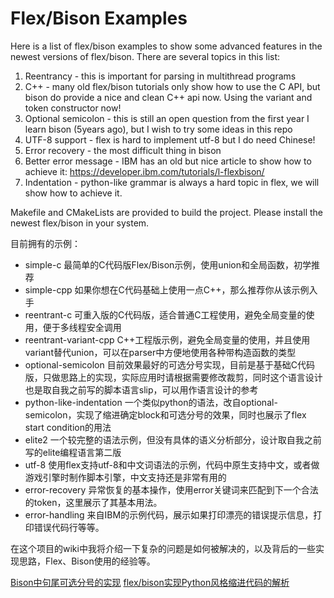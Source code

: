 # Flex/Bison Examples

Here is a list of flex/bison examples to show some advanced features in the newest versions of flex/bison. 
There are several topics in this list:
1. Reentrancy - this is important for parsing in multithread programs 
2. C++  - many old flex/bison tutorials only show how to use the C API, but bison do provide a nice and clean C++ api now. Using the variant and token constructor now!
3. Optional semicolon - this is still an open question from the first year I learn bison (5years ago), but I wish to try some ideas in this repo
4. UTF-8 support - flex is hard to implement utf-8 but I do need Chinese!
5. Error recovery - the most difficult thing in bison 
6. Better error message - IBM has an old but nice article to show how to achieve it: https://developer.ibm.com/tutorials/l-flexbison/
7. Indentation - python-like grammar is always a hard topic in flex, we will show how to achieve it.


Makefile and CMakeLists are provided to build the project. Please install the newest flex/bison in your system.

目前拥有的示例：

* simple-c   最简单的C代码版Flex/Bison示例，使用union和全局函数，初学推荐
* simple-cpp 如果你想在C代码基础上使用一点C++，那么推荐你从该示例入手
* reentrant-c 可重入版的C代码版，适合普通C工程使用，避免全局变量的使用，便于多线程安全调用
* reentrant-variant-cpp C++工程版示例，避免全局变量的使用，并且使用variant替代union，可以在parser中方便地使用各种带构造函数的类型
* optional-semicolon 目前效果最好的可选分号实现，目前是基于基础C代码版，只做思路上的实现，实际应用时请根据需要修改裁剪，同时这个语言设计也是取自我之前写的脚本语言slip，可以用作语言设计的参考
* python-like-indentation 一个类似python的语法，改自optional-semicolon，实现了缩进确定block和可选分号的效果，同时也展示了flex start condition的用法
* elite2 一个较完整的语法示例，但没有具体的语义分析部分，设计取自我之前写的elite编程语言第二版
* utf-8  使用flex支持utf-8和中文词语法的示例，代码中原生支持中文，或者做游戏引擎时制作脚本引擎，中文支持还是非常有用的
* error-recovery 异常恢复的基本操作，使用error关键词来匹配到下一个合法的token，这里展示了其基本用法。
* error-handling 来自IBM的示例代码，展示如果打印漂亮的错误提示信息，打印错误代码行等等。


在这个项目的wiki中我将介绍一下复杂的问题是如何被解决的，以及背后的一些实现思路，Flex、Bison使用的经验等。

[Bison中句尾可选分号的实现](https://github.com/sunxfancy/flex-bison-examples/wiki/Bison%E5%AE%9E%E7%8E%B0%E5%8F%A5%E5%B0%BE%E7%9A%84%E5%8F%AF%E9%80%89%E5%88%86%E5%8F%B7-Optional-semicolon-grammar-in-Bison)
[flex/bison实现Python风格缩进代码的解析](https://github.com/sunxfancy/flex-bison-examples/wiki/Flex-%E5%92%8C-Bison-%E9%85%8D%E5%90%88%E5%AE%9E%E7%8E%B0Python%E9%A3%8E%E6%A0%BC%E8%AF%AD%E6%B3%95%E8%A7%A3%E6%9E%90)
